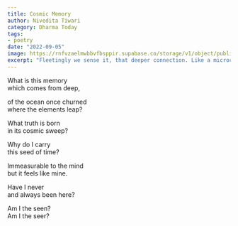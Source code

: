 ```yaml
---
title: Cosmic Memory
author: Nivedita Tiwari
category: Dharma Today
tags:
- poetry
date: "2022-09-05"
image: https://rnfvzaelmwbbvfbsppir.supabase.co/storage/v1/object/public/brhatwebsite/05dhiti/33.webp
excerpt: "Fleetingly we sense it, that deeper connection. Like a microcosm that reflects the macrocosm. A cosmic mystery out there, of which we have intuition. Springing from seed, back to seed. Nivedita's poem here invokes this mystery."
---
```


What is this memory  
which comes from deep,

of the ocean once churned  
where the elements leap?

What truth is born  
in its cosmic sweep?

Why do I carry  
this seed of time?

Immeasurable to the mind  
but it feels like mine.

Have I never  
and always been here?

Am I the seen?  
Am I the seer?


